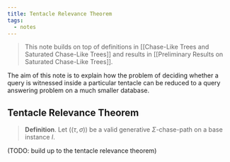 ```yaml
---
title: Tentacle Relevance Theorem
tags:
  - notes
---
```


> This note builds on top of definitions in [[Chase-Like Trees and Saturated Chase-Like Trees]] and results in [[Preliminary Results on Saturated Chase-Like Trees]].

The aim of this note is to explain how the problem of deciding whether a query is witnessed inside a particular tentacle can be reduced to a query answering problem on a much smaller database.

## Tentacle Relevance Theorem

> **Definition**. Let $((\tau, \sigma))$ be a valid generative $\Sigma$-chase-path on a base instance $I$.

(TODO: build up to the tentacle relevance theorem)